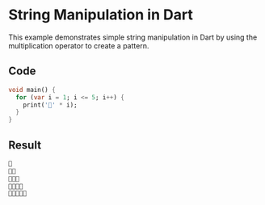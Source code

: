 # String Manipulation in Dart

This example demonstrates simple string manipulation in Dart by using the multiplication operator to create a pattern.

## Code

```dart
void main() {
  for (var i = 1; i <= 5; i++) {
    print('🎄' * i);
  }
}
```

## Result

```dart
🎄
🎄🎄
🎄🎄🎄
🎄🎄🎄🎄
🎄🎄🎄🎄🎄
```